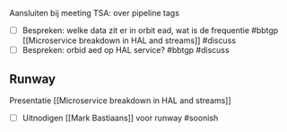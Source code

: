 Aansluiten bij meeting TSA: over pipeline tags

- [ ] Bespreken: welke data zit er in orbit ead, wat is de frequentie #bbtgp [[Microservice breakdown in HAL and streams]] #discuss
- [ ] Bespreken: orbid aed op HAL service? #bbtgp #discuss

## Runway
Presentatie [[Microservice breakdown in HAL and streams]]
- [ ] Uitnodigen [[Mark Bastiaans]] voor runway #soonish